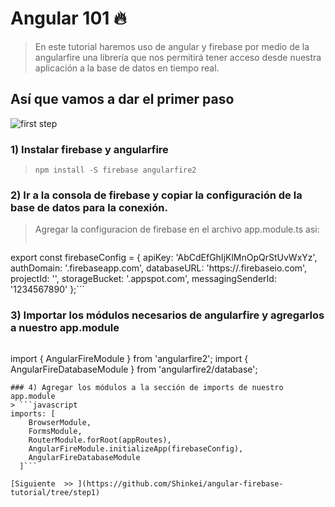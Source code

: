 # Angular 101 :fire:
> En este tutorial haremos uso de angular y firebase por medio de la angularfire una librería que nos permitirá tener acceso desde nuestra aplicación a la base de datos en tiempo real.

## Así que vamos a dar el primer paso
![first step](https://i2.wp.com/static.fjcdn.com/gifs/That+first+step+scary+as+fuck+i+know_3eabbb_4028841.gif)

### 1) Instalar firebase y angularfire
> ```npm install -S firebase angularfire2```

### 2) Ir a la consola de firebase y copiar la configuración de la base de datos para la conexión.
> Agregar la configuracion de firebase en el archivo app.module.ts asi:
>  ```javascript
export const firebaseConfig = {
  apiKey: 'AbCdEfGhIjKlMnOpQrStUvWxYz',
  authDomain: '<databasename>.firebaseapp.com',
  databaseURL: 'https://<databasename>.firebaseio.com',
  projectId: '<databasename>',
  storageBucket: '<databasename>.appspot.com',
  messagingSenderId: '1234567890'
};```

### 3) Importar los módulos necesarios de angularfire y agregarlos a nuestro app.module
> ```javascript 
import { AngularFireModule } from 'angularfire2';
import { AngularFireDatabaseModule } from 'angularfire2/database';
```
### 4) Agregar los módulos a la sección de imports de nuestro app.module
> ```javascript
imports: [
    BrowserModule,
    FormsModule,
    RouterModule.forRoot(appRoutes),
    AngularFireModule.initializeApp(firebaseConfig),
    AngularFireDatabaseModule
  ]```

[Siguiente  >> ](https://github.com/Shinkei/angular-firebase-tutorial/tree/step1)
